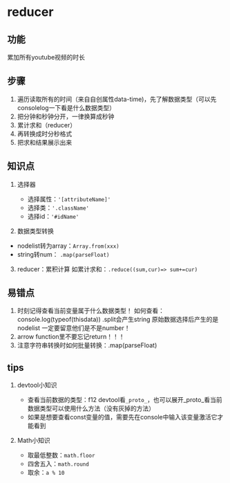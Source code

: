 # reducer
## 功能
累加所有youtube视频的时长

## 步骤
1. 遍历读取所有的时间（来自自创属性data-time)，先了解数据类型（可以先consolelog一下看是什么数据类型）
2. 把分钟和秒钟分开，一律换算成秒钟
3. 累计求和（reducer）
4. 再转换成时分秒格式
5. 把求和结果展示出来

## 知识点
1. 选择器
    - 选择属性：`'[attributeName]'`
    - 选择类：`'.className'`
    - 选择id：`'#idName'`

2. 数据类型转换
- nodelist转为array：`Array.from(xxx)`
- string转num： `.map(parseFloat)`

3. reducer：累积计算
如累计求和：`.reduce((sum,cur)=> sum+=cur)`

## 易错点
1. 时刻记得查看当前变量属于什么数据类型！
如何查看：console.log(typeof(thisdata))
.split会产生string
原始数据选择后产生的是nodelist
一定要留意他们是不是number！
2. arrow function里不要忘记return！！！
3. 注意字符串转换时如何批量转换：.map(parseFloat)


## tips
1. devtool小知识
    - 查看当前数据的类型：f12 devtool看`_proto_`，也可以展开_proto_看当前数据类型可以使用什么方法（没有灰掉的方法）
    - 如果是想要查看const变量的值，需要先在console中输入该变量激活它才能看到

2. Math小知识
    - 取最低整数：`math.floor`
    - 四舍五入：`math.round`
    - 取余：`a % 10`


